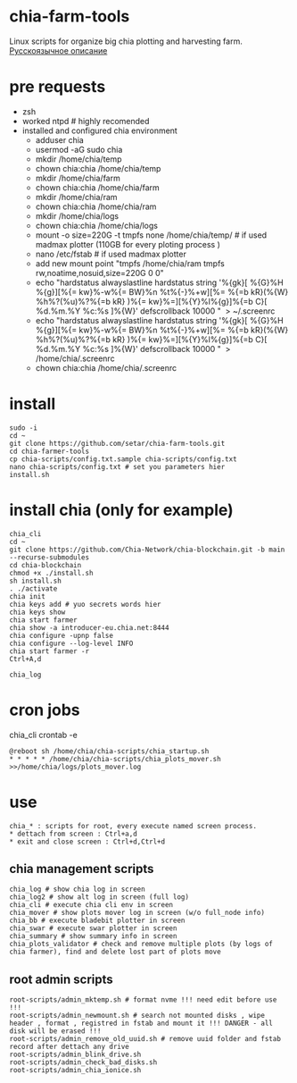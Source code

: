 # chia-farm-tools
Linux scripts for organize big chia plotting and harvesting farm.
[Русскоязычное описание](https://github.com/setar/chia-farm-tools/blob/main/README_RU.md)

# pre requests
* zsh
* worked ntpd # highly recomended
* installed and configured chia environment 
  * adduser chia
  * usermod -aG sudo chia
  * mkdir /home/chia/temp
  * chown chia:chia /home/chia/temp
  * mkdir /home/chia/farm
  * chown chia:chia /home/chia/farm
  * mkdir /home/chia/ram
  * chown chia:chia /home/chia/ram
  * mkdir /home/chia/logs
  * chown chia:chia /home/chia/logs
  * mount -o size=220G -t tmpfs none /home/chia/temp/ # if used madmax plotter (110GB for every ploting process )
  * nano /etc/fstab # if used madmax plotter
  * add new mount point "tmpfs		/home/chia/ram	tmpfs	rw,noatime,nosuid,size=220G	0 0"
  * echo "hardstatus alwayslastline
hardstatus string '%{gk}[ %{G}%H %{g}][%{= kw}%-w%{= BW}%n %t%{-}%+w][%= %{=b kR}(%{W} %h%?(%u)%?%{=b kR} )%{= kw}%=][%{Y}%l%{g}]%{=b C}[ %d.%m.%Y %c:%s ]%{W}'
defscrollback 10000
"  > ~/.screenrc
  * echo "hardstatus alwayslastline
hardstatus string '%{gk}[ %{G}%H %{g}][%{= kw}%-w%{= BW}%n %t%{-}%+w][%= %{=b kR}(%{W} %h%?(%u)%?%{=b kR} )%{= kw}%=][%{Y}%l%{g}]%{=b C}[ %d.%m.%Y %c:%s ]%{W}'
defscrollback 10000
"  > /home/chia/.screenrc
  * chown chia:chia /home/chia/.screenrc

# install
```
sudo -i
cd ~
git clone https://github.com/setar/chia-farm-tools.git
cd chia-farmer-tools
cp chia-scripts/config.txt.sample chia-scripts/config.txt
nano chia-scripts/config.txt # set you parameters hier
install.sh
```

# install chia (only for example)
```
chia_cli
cd ~
git clone https://github.com/Chia-Network/chia-blockchain.git -b main --recurse-submodules
cd chia-blockchain
chmod +x ./install.sh
sh install.sh
. ./activate
chia init
chia keys add # yuo secrets words hier
chia keys show
chia start farmer
chia show -a introducer-eu.chia.net:8444
chia configure -upnp false
chia configure --log-level INFO
chia start farmer -r
Ctrl+A,d

chia_log
```

# cron jobs
chia_cli
crontab -e
```
@reboot sh /home/chia/chia-scripts/chia_startup.sh
* * * * * /home/chia/chia-scripts/chia_plots_mover.sh >>/home/chia/logs/plots_mover.log
```

# use
```
chia_* : scripts for root, every execute named screen process.
* dettach from screen : Ctrl+a,d
* exit and close screen : Ctrl+d,Ctrl+d
```
## chia management scripts
```
chia_log # show chia log in screen
chia_log2 # show alt log in screen (full log)
chia_cli # execute chia cli env in screen
chia_mover # show plots mover log in screen (w/o full_node info)
chia_bb # execute bladebit plotter in screen
chia_swar # execute swar plotter in screen
chia_summary # show summary info in screen
chia_plots_validator # check and remove multiple plots (by logs of chia farmer), find and delete lost part of plots move
```
## root admin scripts
```
root-scripts/admin_mktemp.sh # format nvme !!! need edit before use !!!
root-scripts/admin_newmount.sh # search not mounted disks , wipe header , format , registred in fstab and mount it !!! DANGER - all disk will be erased !!!
root-scripts/admin_remove_old_uuid.sh # remove uuid folder and fstab record after dettach any drive
root-scripts/admin_blink_drive.sh 
root-scripts/admin_check_bad_disks.sh
root-scripts/admin_chia_ionice.sh
```
